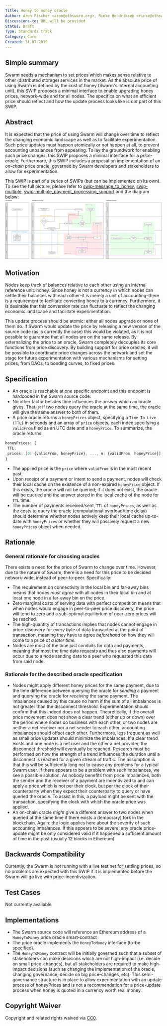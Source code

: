 ```yaml
---
Title: Honey to money oracle
Author: Aron Fischer <aron@ethswarm.org>, Rinke Hendriksen <rinke@ethswarm.org>, Vojtech Simetka <vojtech@iovlabs.org>
Discussions-to: URL will be provided
Status: Draft
Type: Standards track
Category: Core
Created: 31-07-2019
---
```

<!--You can leave these HTML comments in your merged SWIP and delete the visible duplicate text guides, they will not appear and may be helpful to refer to if you edit it again. This is the suggested template for new SWIPs. Note that a SWIP number will be assigned by an editor. When opening a pull request to submit your SWIP, please use an abbreviated title in the filename, `SWIP-draft_title_abbrev.md`. The title should be 44 characters or less.-->

## Simple summary 
<!--"If you can't explain it simply, you don't understand it well enough." Provide a simplified and layman-accessible explanation of the SWIP.-->
Swarm needs a mechanism to set prices which makes sense relative to other (distributed storage) services in the market. As the absolute price of using Swarm is defined by the cost of honey (Swarm's internal accounting unit), this SWIP proposes a minimal interface to enable upgrading honey prices, network-wide and for all nodes. The specifics on what an efficient price should reflect and how the update process looks like is *not* part of this SWIP.

## Abstract 
<!--A short (~200 word) description of the technical issue being addressed.-->
It is expected that the price of using Swarm will change over time to reflect the changing economic landscape as well as to facilitate experimentation. Such price updates must happen atomically or not happen at all, to prevent accounting unbalances from appearing. To lay the groundwork for enabling such price changes, this SWIP proposes a minimal interface for a *price-oracle*. Furthermore, this SWIP includes a proposal on implementation of an *on-chain* price oracle, governed by Swarm developers and stakeholders to allow for experimentation. 

This SWIP is part of a series of SWIPs (but can be implemented on its own). To see the full picture, please refer to [swip-message_to_honey](./swip-message_to_honey.md), [swip-multiple](./swip-honey_to_money.md), [swip-multiple_payment_processing_support](./swip-multiple_payment_processing_support.md) and the diagram below:
![SWIP_Diagrams.svg](./../assets/swip-honey_to_money/SWIP_Diagrams.svg)

## Motivation
<!--The motivation is critical for SWIPs that want to change the Swarm protocol. It should clearly explain why the existing protocol specification is inadequate to address the problem that the SWIP solves. SWIP submissions without sufficient motivation may be rejected outright.-->
Nodes keep track of balances relative to each other using an internal reference unit: honey. Since honey is not a currency in which nodes can settle their balances with each other–it is merely a unit of accounting–there is a requirement to facilitate converting honey to a currency. Furthermore, it is desirable that this conversion rate can fluctuate to reflect the changing economic landscape and facilitate experimentation. 

This update process should be atomic: either all nodes upgrade or none of them do. If Swarm would update the price by releasing a new version of the source code (as is currently the case) this would be violated, as it is not possible to guarantee that all nodes are on the same release. By externalizing the price to an oracle, Swarm completely decouples its core functions from price discovery. By building support for price oracles, it will be possible to coordinate price changes across the network and set the stage for future experimentation with various mechanisms for setting prices, from DAOs, to bonding curves, to fixed prices. 

## Specification
<!--The technical specification should describe the syntax and semantics of any new feature. The specification should be detailed enough to allow competing, interoperable implementations for the current Swarm platform and future client implementations.-->
* An oracle is reachable at one specific endpoint and this endpoint is hardcoded in the Swarm source code. 
* No other factor besides time influences the answer which an oracle gives. That is: if two nodes query the oracle at the same time, the oracle will give the same answer to both of them. 
* A price oracle returns a `honeyPrices` object, specifying a `Time To Live (TTL)` in seconds and an array of `price` objects, each index specifying a `validFrom` filed as an UTC date and a `honeyPrice`. To summarize, the oracle returns:
```typescript 
honeyPrices: { 
 TTL,
 prices: [0: {validFrom, honeyPrice}, ..., n: {validFrom, honeyPrice}]
}
```
* The applied price is the `price` where `validFrom` is in the most recent past. 
* Upon receipt of a payment or intent to send a payment, nodes will check their local cache on the existence of a non-expired `honeyPrice` object. If this exists, the oracle will not be queried; if it does not exist, the oracle will be queried and the answer stored in the local cache of the node for `TTL` time. 
* The number of payments received/sent, `TTL` of `honeyPrices`, as well as the costs to query the oracle (computational overload/time delay) should determine whether nodes actively keep their local cache up-to-date with `honeyPrices` or whether they will passively request a new `honeyPrices` object when needed.

## Rationale
<!--The rationale fleshes out the specification by describing what motivated the design and why particular design decisions were made. It should describe alternate designs that were considered and related work, e.g. how the feature is supported in other languages. The rationale may also provide evidence of consensus within the community, and should discuss important objections or concerns raised during discussion.-->
### General rationale for choosing oracles
There exists a need for the price of Swarm to change over time. However, due to the nature of Swarm, there is a need for this price to be decided network-wide, instead of peer-to-peer. Specifically:
- The requirement on connectivity in the local bin and far-away bins means that nodes *must agree* with all nodes in their local bin and at least one node in a far-away bin on the price.
- Zero marginal costs of serving data with perfect competition means that when nodes would engage in peer-to-peer price discovery, the price will tend to zero and a sub-optimal equilibrium of near-zero prices will be reached.
- The high-quantity of transactions implies that nodes cannot engage in price-discovery for every byte of data transacted at the point of transaction, meaning they have to agree *beforehand* on how they will come to a price *at a later time*. 
- Nodes are most of the time just conduits for data and payments, meaning that most the time data requests and thus also payments will occur due to a node sending data to a peer who requested this data from said node. 
### Rationale for the described oracle specification
* Nodes might apply different honey prices for the same payment, due to the time difference between querying the oracle for *sending* a payment and querying the oracle for *receiving* the same payment. The imbalances caused by this cause no harm if the sum of all imbalances is not greater than the disconnect threshold. Experimentation should confirm that this indeed does not happen. Theoretically, if the overall price movement does not show a clear trend (either up or down) over the period where nodes do business with each other, or two nodes are neither a net receiver nor a net sender to each other, accounting imbalances should offset each other. Furthermore, less frequent as well as small price updates should minimize the imbalances. If a clear trend exists and one node is a net user and the other a net provider, the disconnect threshold will eventually be reached. Research must be performed on how the strength of a trend influences the duration until a disconnect is reached for a given stream of traffic. The assumption is that this will be sufficiently long not to cause any problems for a typical Swarm user. If there appears to be a problem with such imbalances, we see a possible solution:
As nobody benefits from price imbalances, both the sender and the receiver of a payment are incentivized to and can apply a price which is not per their clock, but per the clock of their counterparty when they expect their counterparty to query or have queried the oracle. To assist in this, a payload might be sent with the transaction, specifying the clock with which the oracle price was applied.
* An on-chain oracle *might* give a different answer to two nodes when queried at the same time if there exists a (temporary) fork in the blockchain. Again: the logic applies here about the severity of such accounting imbalances. If this appears to be severe, any oracle price-update might be only considered valid if it happened a sufficient amount of time in the past (usually 12 blocks in Ethereum)

## Backwards Compatibility 
<!--All SWIPs that introduce backwards incompatibilities must include a section describing these incompatibilities and their severity. The SWIP must explain how the author proposes to deal with these incompatibilities. SWIP submissions without a sufficient backwards compatibility treatise may be rejected outright.-->
Currently, the Swarm is not running with a live test net for settling prices, so no problems are expected with this SWIP if it is implemented before the Swarm will go live with price-incentivization. 

## Test Cases
<!--Test cases for an implementation are mandatory for SWIPs that are affecting changes to data and message formats. Other SWIPs can choose to include links to test cases if applicable.-->
Not currently available

## Implementations 
<!--The implementations must be completed before any SWIP is given status "Final", but it need not be completed before the SWIP is accepted. While there is merit to the approach of reaching consensus on the specification and rationale before writing code, the principle of "rough consensus and running code" is still useful when it comes to resolving many discussions of API details.-->
* The Swarm source code will reference an Ethereum address of a `HoneyToMoney` price oracle smart-contract
* The price oracle implements the `HoneyToMoney` interface (to-be specified). 
* The `HoneyToMoney` contract will be initially governed such that a subset of stakeholders can make decisions which are not high-impact (i.e. decide on small price-changes), but all stakeholders are required to make high-impact decisions (such as changing the implementation of the oracle, changing governance, decide on big price-changes, etc). This semi-governance structure is in place to allow experimentation with an update process of honeyPrices and is not a recommendation for a price-update process when honey is quoted in a currency worth real money. 

## Copyright Waiver
 Copyright and related rights waived via [CC0](https://creativecommons.org/publicdomain/zero/1.0/).
